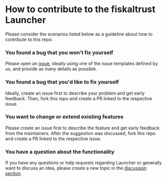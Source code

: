# How to contribute to the fiskaltrust Launcher
Please consider the scenarios listed below as a guideline about how to contribute to this repo:

### You found a bug that you won't fix yourself
Please open an [issue](issues), ideally using one of the issue templates defined by us, and provide as many details as possible.

### You found a bug that you'd like to fix yourself
Ideally, create an issue first to describe your problem and get early feedback. Then, fork this repo and create a PR linked to the respective issue.

### You want to change or extend existing features
Please create an issue first to describe the feature and get early feedback from the maintainers. After the suggestion was discussed, fork this repo and create a PR linked to the respective issue.

### You have a question about the functionality
If you have any questions or help requests regarding Launcher or generally want to discuss an idea, please create a new topic in the [discussion section](https://github.com/fiskaltrust/middleware-launcher/discussions).

